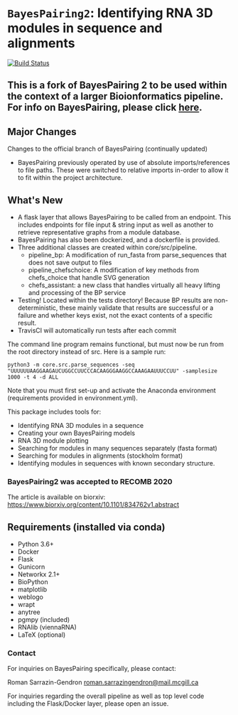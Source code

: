# `BayesPairing2`: Identifying RNA 3D modules in sequence and alignments 
[![Build Status](https://travis-ci.com/TeamW-P/RNABayesPairing2.svg?branch=main)](https://travis-ci.com/TeamW-P/RNABayesPairing2)

## This is a fork of BayesPairing 2 to be used within the context of a larger Bioionformatics pipeline. For info on BayesPairing, please click [here](https://jwgitlab.cs.mcgill.ca/sarrazin/rnabayespairing2/).

## Major Changes
Changes to the official branch of BayesPairing (continually updated)

* BayesPairing previously operated by use of absolute imports/references to file paths. These were switched to relative imports in-order to allow it to fit within the project architecture.

## What's New

* A flask layer that allows BayesPairing to be called from an endpoint. This includes endpoints for file input & string input as well as another to retrieve representative graphs from a module database.
* BayesPairing has also been dockerized, and a dockerfile is provided.
* Three additional classes are created within core/src/pipeline.
  * pipeline_bp: A modification of run_fasta from parse_sequences that does not save output to files
  * pipeline_chefschoice: A modification of key methods from chefs_choice that handle SVG generation
  * chefs_assistant: a new class that handles virtually all heavy lifting and processing of the BP service
* Testing! Located within the tests directory! Because BP results are non-deterministic, these mainly validate that results are successful or a failure and whether keys exist, not the exact contents of a specific result.
* TravisCI will automatically run tests after each commit

The command line program remains functional, but must now be run from the root directory instead of src. Here is a sample run: 

`python3 -m core.src.parse_sequences -seq "UUUUUUAAGGAAGAUCUGGCCUUCCCACAAGGGAAGGCCAAAGAAUUUCCUU" -samplesize 1000 -t 4 -d ALL`

Note that you must first set-up and activate the Anaconda environment (requirements provided in environment.yml).

This package includes tools for:

* Identifying RNA 3D modules in a sequence
* Creating your own BayesPairing models
* RNA 3D module plotting 
* Searching for modules in many sequences separately (fasta format)
* Searching for modules in alignments (stockholm format)
* Identifying modules in sequences with known secondary structure.

### BayesPairing2 was accepted to RECOMB 2020

The article is available on biorxiv:
https://www.biorxiv.org/content/10.1101/834762v1.abstract


## Requirements (installed via conda)

* Python 3.6+ 
* Docker
* Flask
* Gunicorn
* Networkx 2.1+
* BioPython
* matplotlib
* weblogo
* wrapt
* anytree
* pgmpy (included)  
* RNAlib (viennaRNA)
* LaTeX (optional)

### Contact

For inquiries on BayesPairing specifically, please contact:

Roman Sarrazin-Gendron
roman.sarrazingendron@mail.mcgill.ca

For inquiries regarding the overall pipeline as well as top level code including the Flask/Docker layer, please open an issue.
